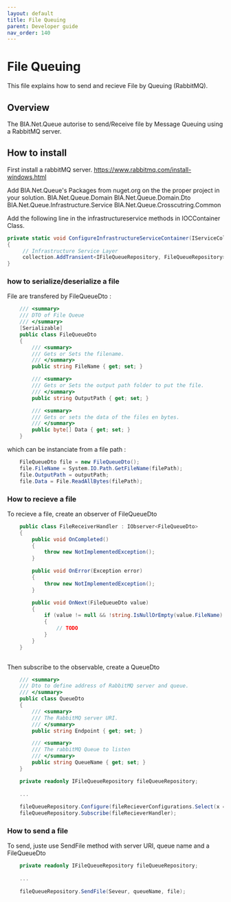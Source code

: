 ```yaml
---
layout: default
title: File Queuing
parent: Developer guide
nav_order: 140
---
```


# File Queuing

This file explains how to send and recieve File by Queuing (RabbitMQ).

## Overview

The BIA.Net.Queue autorise to send/Receive file by Message Queuing using a RabbitMQ server.

## How to install

First install a rabbitMQ server.
https://www.rabbitmq.com/install-windows.html

Add BIA.Net.Queue's Packages from nuget.org on the the proper project in your solution.
BIA.Net.Queue.Domain
BIA.Net.Queue.Domain.Dto
BIA.Net.Queue.Infrastructure.Service
BIA.Net.Queue.Crosscutring.Common

Add the following line in the infrastructureservice methods in IOCContainer Class.

```csharp
private static void ConfigureInfrastructureServiceContainer(IServiceCollection collection)
{
     // Infrastructure Service Layer
     collection.AddTransient<IFileQueueRepository, FileQueueRepository>();
}
```

### how to serialize/deserialize a file

File are transfered by FileQueueDto :
```csharp
    /// <summary>
    /// DTO of File Queue
    /// </summary>
    [Serializable]
    public class FileQueueDto
    {
        /// <summary>
        /// Gets or Sets the filename.
        /// </summary>
        public string FileName { get; set; }

        /// <summary>
        /// Gets or Sets the output path folder to put the file.
        /// </summary>
        public string OutputPath { get; set; }

        /// <summary>
        /// Gets or sets the data of the files en bytes.
        /// </summary>
        public byte[] Data { get; set; }
    }
```

which can be instanciate from a file path :

```csharp
    FileQueueDto file = new FileQueueDto();
    file.FileName = System.IO.Path.GetFileName(filePath);
    file.OutputPath = outputPath;
    file.Data = File.ReadAllBytes(filePath);
```

### How to recieve a file

To recieve a file, create an observer of FileQueueDto

```csharp
	public class FileReceiverHandler : IObserver<FileQueueDto>
    {
        public void OnCompleted()
        {
            throw new NotImplementedException();
        }

        public void OnError(Exception error)
        {
            throw new NotImplementedException();
        }

        public void OnNext(FileQueueDto value)
        {
            if (value != null && !string.IsNullOrEmpty(value.FileName) && !string.IsNullOrEmpty(value.OutputPath) && value.Data.Length > 0)
            {
                // TODO
            }
        }
    }
	
```

Then subscribe to the observable, create a QueueDto

```csharp
    /// <summary>
    /// Dto to define address of RabbitMQ server and queue.
    /// </summary>
    public class QueueDto
    {
        /// <summary>
        /// The RabbitMQ server URI.
        /// </summary>
        public string Endpoint { get; set; }

        /// <summary>
        /// The rabbitMQ Queue to listen
        /// </summary>
        public string QueueName { get; set; }
    }
```

```csharp
    private readonly IFileQueueRepository fileQueueRepository;
	
	...
	
	fileQueueRepository.Configure(fileRecieverConfigurations.Select(x => new QueueDto { Endpoint = XXX, QueueName = YYY }));
	fileQueueRepository.Subscribe(fileRecieverHandler);
```

### How to send a file

To send, juste use SendFile method with server URI, queue name and a FileQueueDto

```csharp
    private readonly IFileQueueRepository fileQueueRepository;
	
	...
	
	fileQueueRepository.SendFile(Seveur, queueName, file);
```
